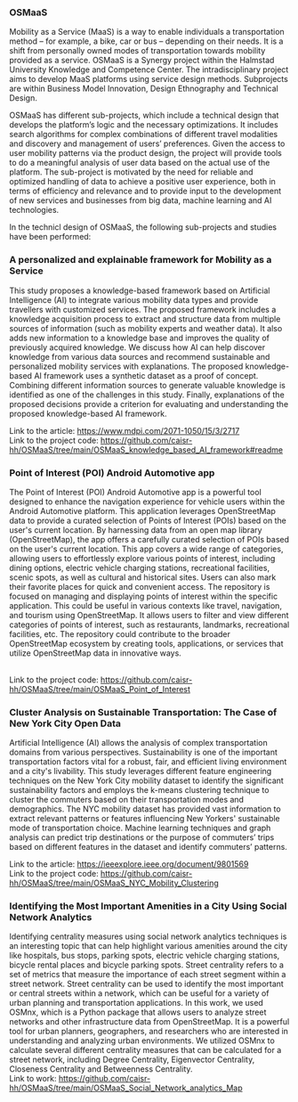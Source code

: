 ### OSMaaS

Mobility as a Service (MaaS) is a way to enable individuals a transportation method – for example, a bike, car or bus – depending on their needs. It is a shift from personally owned modes of transportation towards mobility provided as a service. OSMaaS is a Synergy project within the Halmstad University Knowledge and Competence Center. The intradisciplinary project aims to develop MaaS platforms using service design methods. Subprojects are within Business Model Innovation, Design Ethnography and Technical Design. 

OSMaaS has different sub-projects, which include a technical design that develops the platform’s logic and the necessary optimizations. It includes search algorithms for complex combinations of different travel modalities and discovery and management of users’ preferences. Given the access to user mobility patterns via the product design, the project will provide tools to do a meaningful analysis of user data based on the actual use of the platform. The sub-project is motivated by the need for reliable and optimized handling of data to achieve a positive user experience, both in terms of efficiency and relevance and to provide input to the development of new services and businesses from big data, machine learning and AI technologies.

In the technicl design of OSMaaS, the following sub-projects and studies have been performed:


### A personalized and explainable framework for Mobility as a Service 

This study proposes a knowledge-based framework based on Artificial Intelligence (AI) to integrate various mobility data types and provide travellers with customized services. The proposed framework includes a knowledge acquisition process to extract and structure data from multiple sources of information (such as mobility experts and weather data). It also adds new information to a knowledge base and improves the quality of previously acquired knowledge. We discuss how AI can help discover knowledge from various data sources and recommend sustainable and personalized mobility services with explanations. The proposed knowledge-based AI framework uses a synthetic dataset as a proof of concept. Combining different information sources to generate valuable knowledge is identified as one of the challenges in this study. Finally, explanations of the proposed decisions provide a criterion for evaluating and understanding the proposed knowledge-based AI framework. 

Link to the article: https://www.mdpi.com/2071-1050/15/3/2717
</br>Link to the project code: https://github.com/caisr-hh/OSMaaS/tree/main/OSMaaS_knowledge_based_AI_framework#readme


### Point of Interest (POI) Android Automotive app
The Point of Interest (POI) Android Automotive app is a powerful tool designed to enhance the navigation experience for vehicle users within the Android Automotive platform. This application leverages OpenStreetMap data to provide a curated selection of Points of Interest (POIs) based on the user's current location. By harnessing data from an open map library (OpenStreetMap), the app offers a carefully curated selection of POIs based on the user's current location. This app covers a wide range of categories, allowing users to effortlessly explore various points of interest, including dining options, electric vehicle charging stations, recreational facilities, scenic spots, as well as cultural and historical sites. Users can also mark their favorite places for quick and convenient access. The repository is focused on managing and displaying points of interest within the specific application. This could be useful in various contexts like travel, navigation, and tourism using OpenStreetMap. It allows users to filter and view different categories of points of interest, such as restaurants, landmarks, recreational facilities, etc. The repository could contribute to the broader OpenStreetMap ecosystem by creating tools, applications, or services that utilize OpenStreetMap data in innovative ways.

</br>Link to the project code: https://github.com/caisr-hh/OSMaaS/tree/main/OSMaaS_Point_of_Interest



### Cluster Analysis on Sustainable Transportation: The Case of New York City Open Data

Artificial Intelligence (AI) allows the analysis of complex transportation domains from various perspectives. Sustainability is one of the important transportation factors vital for a robust, fair, and efficient living environment and a city's livability. This study leverages different feature engineering techniques on the New York City mobility dataset to identify the significant sustainability factors and employs the k-means clustering technique to cluster the commuters based on their transportation modes and demographics. The NYC mobility dataset has provided vast information to extract relevant patterns or features influencing New Yorkers' sustainable mode of transportation choice. Machine learning techniques and graph analysis can predict trip destinations or the purpose of commuters’ trips based on different features in the dataset and identify commuters’ patterns.

Link to the article:  https://ieeexplore.ieee.org/document/9801569
</br>Link to the project code: https://github.com/caisr-hh/OSMaaS/tree/main/OSMaaS_NYC_Mobility_Clustering 

### Identifying the Most Important Amenities in a City Using Social Network Analytics

Identifying centrality measures using social network analytics techniques is an interesting topic that can help highlight various amenities around the city like hospitals, bus stops, parking spots, electric vehicle charging stations, bicycle rental places and bicycle parking spots. Street centrality refers to a set of metrics that measure the importance of each street segment within a street network. Street centrality can be used to identify the most important or central streets within a network, which can be useful for a variety of urban planning and transportation applications. 
In this work, we used OSMnx, which is a Python package that allows users to analyze street networks and other infrastructure data from OpenStreetMap. It is a powerful tool for urban planners, geographers, and researchers who are interested in understanding and analyzing urban environments. We utilized OSMnx to calculate several different centrality measures that can be calculated for a street network, including Degree Centrality, Eigenvector Centrality, Closeness Centrality and Betweenness Centrality.
<br/>
Link to work: https://github.com/caisr-hh/OSMaaS/tree/main/OSMaaS_Social_Network_analytics_Map 
